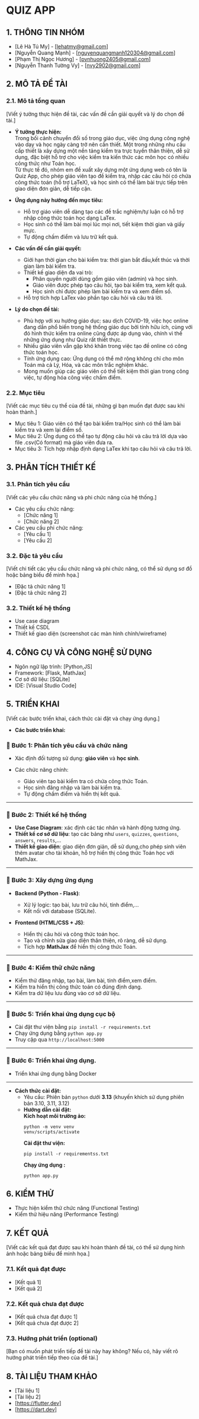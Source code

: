 #   QUIZ APP

## 1. THÔNG TIN NHÓM

- [Lê Hà Tú My] - [lehatmy@gmail.com]
- [Nguyễn Quang Mạnh] - [nguyenquangmanh120304@gmail.com]
- [Phạm Thị Ngọc Hương] - [pvnhuong2405@gmail.com]
- [Nguyễn Thanh Tường Vy] - [nvy2902@gmail.com]

## 2. MÔ TẢ ĐỀ TÀI

### 2.1. Mô tả tổng quan
[Viết ý tưởng thực hiện đề tài, các vấn đề cần giải quyết và lý do chọn đề tài.]  
- **Ý tưởng thực hiện:**  
  Trong bối cảnh chuyển đổi số trong giáo dục, việc ứng dụng công nghệ vào dạy và học ngày càng trở nên cần thiết. Một trong những nhu cầu cấp thiết là xây dựng một nền tảng kiểm tra trực tuyến thân thiện, dễ sử dụng, đặc biệt hỗ trợ cho việc kiểm tra kiến thức các môn học có nhiều công thức như Toán học.  
  Từ thực tế đó, nhóm em đề xuất xây dựng một ứng dụng web có tên là Quiz App, cho phép giáo viên tạo đề kiểm tra, nhập các câu hỏi có chứa công thức toán (hỗ trợ LaTeX), và học sinh có thể làm bài trực tiếp trên giao diện đơn giản, dễ tiếp cận.  

- **Ứng dụng này hướng đến mục tiêu:** 
    + Hỗ trợ giáo viên dễ dàng tạo các đề trắc nghiệm/tự luận có hỗ trợ nhập công thức toán học dạng LaTex.  
    + Học sinh có thể làm bài mọi lúc mọi nơi, tiết kiệm thời gian và giấy mực.  
    + Tự động chấm điểm và lưu trữ kết quả.
- **Các vấn đề cần giải quyết:**
    + Giới hạn thời gian cho bài kiểm tra: thời gian bắt đầu,kết thúc và thời gian làm bài kiểm tra.
    + Thiết kế giao diện đa vai trò:  
        * Phân quyền người dùng gồm giáo viên (admin) và học sinh.  
        * Giáo viên được phép tạo câu hỏi, tạo bài kiểm tra, xem kết quả.  
        * Học sinh chỉ được phép làm bài kiểm tra và xem điểm số.
    + Hỗ trợ tích hợp LaTex vào phần tạo câu hỏi và câu trả lời.
- **Lý do chọn đề tài:**
    + Phù hợp với xu hướng giáo dục: sau dịch COVID-19, việc học online đang dần phổ biến trong hệ thống giáo dục bởi tính hữu ích, cùng với đó hình thức kiểm tra online cũng được áp dụng vào, chính vì thế những ứng dụng như Quiz rất thiết thực.
    + Nhiều giáo viên vẫn gặp khó khăn trong việc tạo đề online có công thức toán học.
    + Tính ứng dụng cao: Ứng dụng có thể mở rộng không chỉ cho môn Toán mà cả Lý, Hóa, và các môn trắc nghiệm khác.
    + Mong muốn giúp các giáo viên có thể tiết kiệm thời gian trong công việc, tự động hóa công việc chấm điểm.
      
### 2.2. Mục tiêu
[Viết các mục tiêu cụ thể của đề tài, những gì bạn muốn đạt được sau khi hoàn thành.]
- Mục tiêu 1: Giáo viên có thể tạo bài kiểm tra/Học sinh có thể làm bài kiểm tra và xem lại điểm số.
- Mục tiêu 2: Ứng dụng có thể tạo tự động câu hỏi và câu trả lời dựa vào file .csv(Có format) mà giáo viên đưa ra.
- Mục tiêu 3: Tích hợp nhập định dạng LaTex khi tạo câu hỏi và câu trả lời.
  
## 3. PHÂN TÍCH THIẾT KẾ

### 3.1. Phân tích yêu cầu
[Viết các yêu cầu chức năng và phi chức năng của hệ thống.]
- Các yêu cầu chức năng:
  - [Chức năng 1]
  - [Chức năng 2]
- Các yeu cầu phi chức năng:
  - [Yêu cầu 1]
  - [Yêu cầu 2]

### 3.2. Đặc tả yêu cầu
[Viết chi tiết các yêu cầu chức năng và phi chức năng, có thể sử dụng sơ đồ hoặc bảng biểu để minh họa.]
- [Đặc tả chức năng 1]
- [Đặc tả chức năng 2]

### 3.2. Thiết kế hệ thống
- Use case diagram
- Thiết kế CSDL
- Thiết kế giao diện (screenshot các màn hình chính/wireframe)

## 4. CÔNG CỤ VÀ CÔNG NGHỆ SỬ DỤNG

- Ngôn ngữ lập trình: [Python,JS]
- Framework: [Flask, MathJax]
- Cơ sở dữ liệu: [SQLite]
- IDE: [Visual Studio Code]

## 5. TRIỂN KHAI
[Viết các bước triển khai, cách thức cài đặt và chạy ứng dụng.]
- **Các bước triển khai:**

### 🔹 Bước 1: Phân tích yêu cầu và chức năng

* Xác định đối tượng sử dụng: **giáo viên** và **học sinh**.
* Các chức năng chính:

  * Giáo viên tạo bài kiểm tra có chứa công thức Toán.
  * Học sinh đăng nhập và làm bài kiểm tra.
  * Tự động chấm điểm và hiển thị kết quả.

---

### 🔹 Bước 2: Thiết kế hệ thống

* **Use Case Diagram**: xác định các tác nhân và hành động tương ứng.
* **Thiết kế cơ sở dữ liệu**: tạo các bảng như `users`, `quizzes`, `questions`, `answers`, `results`,...
* **Thiết kế giao diện**: giao diện đơn giản, dễ sử dụng,cho phép sinh viên thêm avatar cho tài khoản, hỗ trợ hiển thị công thức Toán học với MathJax.
---

### 🔹 Bước 3: Xây dựng ứng dụng

* **Backend (Python - Flask)**:

  * Xử lý logic: tạo bài, lưu trữ câu hỏi, tính điểm,...
  * Kết nối với database (SQLite).
* **Frontend (HTML/CSS + JS)**:

  * Hiển thị câu hỏi và công thức toán học.
  * Tạo và chỉnh sửa giao diện thân thiện, rõ ràng, dễ sử dụng.
  * Tích hợp **MathJax** để hiển thị công thức Toán.

---

### 🔹 Bước 4: Kiểm thử chức năng

* Kiểm thử đăng nhập, tạo bài, làm bài, tính điểm,xem điểm.
* Kiểm tra hiển thị công thức toán có đúng định dạng.
* Kiểm tra dữ liệu lưu đúng vào cơ sở dữ liệu.

---

### 🔹 Bước 5: Triển khai ứng dụng cục bộ

* Cài đặt thư viện bằng `pip install -r requirements.txt`
* Chạy ứng dụng bằng `python app.py`
* Truy cập qua `http://localhost:5000`

---

### 🔹 Bước 6: Triển khai ứng dụng.

* Triển khai ứng dụng bằng Docker
---

- **Cách thức cài đặt:**   
  + Yêu cầu: Phiên bản `python` dưới **3.13** (khuyến khích sử dụng phiên bản 3.10, 3.11, 3.12)
  + **Hướng dẫn cài đặt:**  
    **Kích hoạt môi trường ảo:**
    ```
    python -m venv venv
    venv/scripts/activate
    ```
    **Cài đặt thư viện:**
    ```
    pip install -r requirementss.txt
    ```
    **Chạy ứng dụng :**
    ```
    python app.py
    ```
## 6. KIỂM THỬ
- Thực hiện kiểm thử chức năng (Functional Testing)
- Kiểm thử hiệu năng (Performance Testing)

## 7. KẾT QUẢ
[Viết các kết quả đạt được sau khi hoàn thành đề tài, có thể sử dụng hình ảnh hoặc bảng biểu để minh họa.]

### 7.1. Kết quả đạt được
- [Kết quả 1]
- [Kết quả 2]

### 7.2. Kết quả chưa đạt được
- [Kết quả chưa đạt được 1]
- [Kết quả chưa đạt được 2]

### 7.3. Hướng phát triển (optional)
[Bạn có muốn phát triển tiếp đề tài này hay không? Nếu có, hãy viết rõ hướng phát triển tiếp theo của đề tài.]

## 8. TÀI LIỆU THAM KHẢO
- [Tài liệu 1]
- [Tài liệu 2]
- [https://flutter.dev]
- [https://dart.dev]
